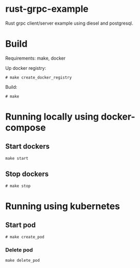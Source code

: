 # rust-grpc-example
Rust grpc client/server example using diesel and postgresql.

# Build

Requirements: make, docker

Up docker registry:

```
# make create_docker_registry
```

Build:

```
# make
```

# Running locally using docker-compose

## Start dockers

```
make start
```

## Stop dockers

```
# make stop
```

# Running using kubernetes

## Start pod

```
# make create_pod
```

### Delete pod

```
make delete_pod
```
